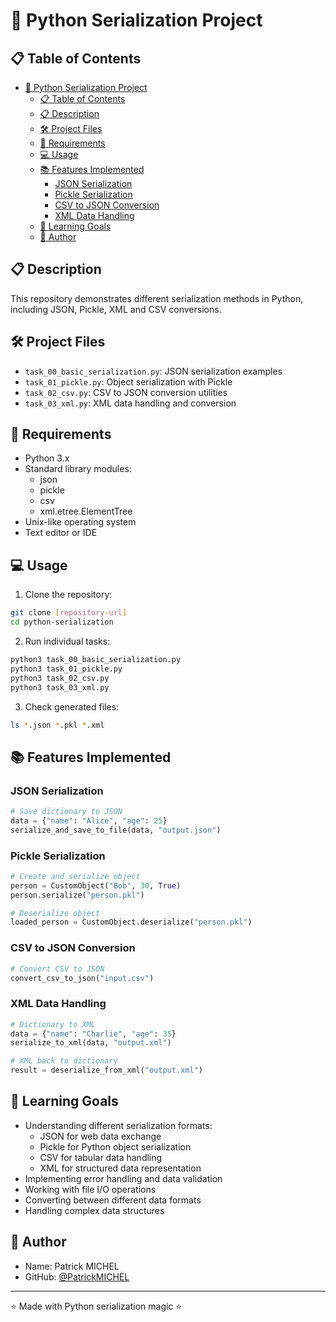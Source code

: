 # 🔄 Python Serialization Project

## 📋 Table of Contents
- [🔄 Python Serialization Project](#-python-serialization-project)
  - [📋 Table of Contents](#-table-of-contents)
  - [📋 Description](#-description)
  - [🛠️ Project Files](#️-project-files)
  - [🔧 Requirements](#-requirements)
  - [💻 Usage](#-usage)
  - [📚 Features Implemented](#-features-implemented)
    - [JSON Serialization](#json-serialization)
    - [Pickle Serialization](#pickle-serialization)
    - [CSV to JSON Conversion](#csv-to-json-conversion)
    - [XML Data Handling](#xml-data-handling)
  - [📝 Learning Goals](#-learning-goals)
  - [👤 Author](#-author)

## 📋 Description
This repository demonstrates different serialization methods in Python, including JSON, Pickle, XML and CSV conversions.

## 🛠️ Project Files
- `task_00_basic_serialization.py`: JSON serialization examples
- `task_01_pickle.py`: Object serialization with Pickle
- `task_02_csv.py`: CSV to JSON conversion utilities  
- `task_03_xml.py`: XML data handling and conversion

## 🔧 Requirements
- Python 3.x
- Standard library modules:
  - json
  - pickle
  - csv
  - xml.etree.ElementTree
- Unix-like operating system
- Text editor or IDE

## 💻 Usage
1. Clone the repository:
```bash
git clone [repository-url]
cd python-serialization
```

2. Run individual tasks:
```bash
python3 task_00_basic_serialization.py
python3 task_01_pickle.py
python3 task_02_csv.py
python3 task_03_xml.py
```

3. Check generated files:
```bash
ls *.json *.pkl *.xml
```

## 📚 Features Implemented

### JSON Serialization
```python
# Save dictionary to JSON
data = {"name": "Alice", "age": 25}
serialize_and_save_to_file(data, "output.json")
```

### Pickle Serialization
```python
# Create and serialize object
person = CustomObject("Bob", 30, True)
person.serialize("person.pkl")

# Deserialize object
loaded_person = CustomObject.deserialize("person.pkl")
```

### CSV to JSON Conversion
```python
# Convert CSV to JSON
convert_csv_to_json("input.csv")
```

### XML Data Handling
```python
# Dictionary to XML
data = {"name": "Charlie", "age": 35}
serialize_to_xml(data, "output.xml")

# XML back to dictionary
result = deserialize_from_xml("output.xml")
```

## 📝 Learning Goals
- Understanding different serialization formats:
  - JSON for web data exchange
  - Pickle for Python object serialization
  - CSV for tabular data handling
  - XML for structured data representation
- Implementing error handling and data validation
- Working with file I/O operations
- Converting between different data formats
- Handling complex data structures

## 👤 Author
- Name: Patrick MICHEL
- GitHub: [@PatrickMICHEL](https://github.com/Pmichel74)

---
⭐ Made with Python serialization magic ⭐